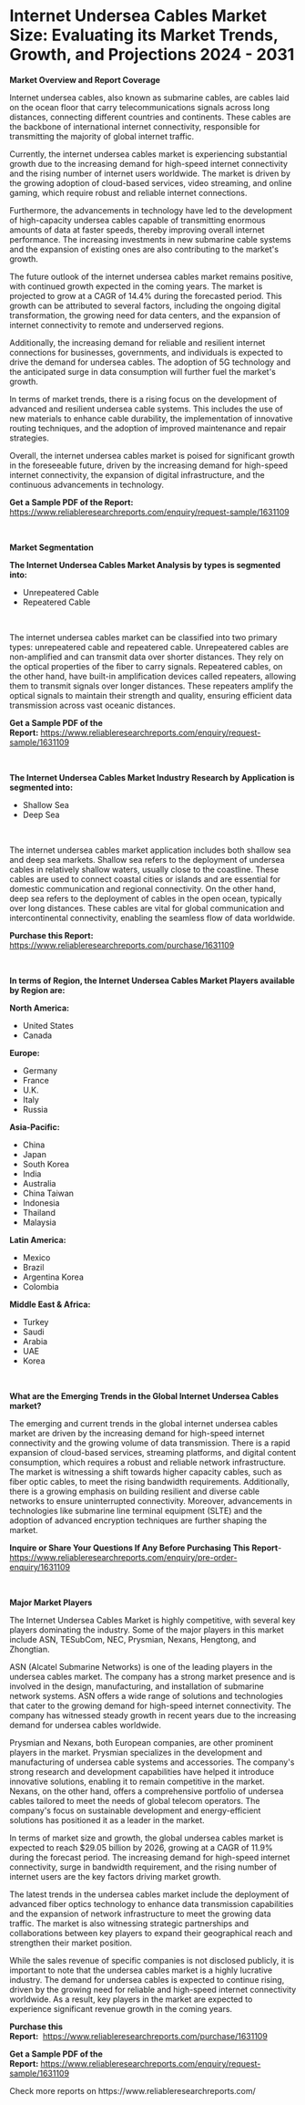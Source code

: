 <p><h1>Internet Undersea Cables Market Size: Evaluating its Market Trends, Growth, and Projections 2024 - 2031</h1></p><p><strong>Market Overview and Report Coverage</strong></p>
<p><p>Internet undersea cables, also known as submarine cables, are cables laid on the ocean floor that carry telecommunications signals across long distances, connecting different countries and continents. These cables are the backbone of international internet connectivity, responsible for transmitting the majority of global internet traffic.</p><p>Currently, the internet undersea cables market is experiencing substantial growth due to the increasing demand for high-speed internet connectivity and the rising number of internet users worldwide. The market is driven by the growing adoption of cloud-based services, video streaming, and online gaming, which require robust and reliable internet connections.</p><p>Furthermore, the advancements in technology have led to the development of high-capacity undersea cables capable of transmitting enormous amounts of data at faster speeds, thereby improving overall internet performance. The increasing investments in new submarine cable systems and the expansion of existing ones are also contributing to the market's growth.</p><p>The future outlook of the internet undersea cables market remains positive, with continued growth expected in the coming years. The market is projected to grow at a CAGR of 14.4% during the forecasted period. This growth can be attributed to several factors, including the ongoing digital transformation, the growing need for data centers, and the expansion of internet connectivity to remote and underserved regions.</p><p>Additionally, the increasing demand for reliable and resilient internet connections for businesses, governments, and individuals is expected to drive the demand for undersea cables. The adoption of 5G technology and the anticipated surge in data consumption will further fuel the market's growth.</p><p>In terms of market trends, there is a rising focus on the development of advanced and resilient undersea cable systems. This includes the use of new materials to enhance cable durability, the implementation of innovative routing techniques, and the adoption of improved maintenance and repair strategies.</p><p>Overall, the internet undersea cables market is poised for significant growth in the foreseeable future, driven by the increasing demand for high-speed internet connectivity, the expansion of digital infrastructure, and the continuous advancements in technology.</p></p>
<p><strong>Get a Sample PDF of the Report:</strong> <a href="https://www.reliableresearchreports.com/enquiry/request-sample/1631109">https://www.reliableresearchreports.com/enquiry/request-sample/1631109</a></p>
<p>&nbsp;</p>
<p><strong>Market Segmentation</strong></p>
<p><strong>The Internet Undersea Cables Market Analysis by types is segmented into:</strong></p>
<p><ul><li>Unrepeatered Cable</li><li>Repeatered Cable</li></ul></p>
<p>&nbsp;</p>
<p><p>The internet undersea cables market can be classified into two primary types: unrepeatered cable and repeatered cable. Unrepeatered cables are non-amplified and can transmit data over shorter distances. They rely on the optical properties of the fiber to carry signals. Repeatered cables, on the other hand, have built-in amplification devices called repeaters, allowing them to transmit signals over longer distances. These repeaters amplify the optical signals to maintain their strength and quality, ensuring efficient data transmission across vast oceanic distances.</p></p>
<p><strong>Get a Sample PDF of the Report:</strong>&nbsp;<a href="https://www.reliableresearchreports.com/enquiry/request-sample/1631109">https://www.reliableresearchreports.com/enquiry/request-sample/1631109</a></p>
<p>&nbsp;</p>
<p><strong>The Internet Undersea Cables Market Industry Research by Application is segmented into:</strong></p>
<p><ul><li>Shallow Sea</li><li>Deep Sea</li></ul></p>
<p>&nbsp;</p>
<p><p>The internet undersea cables market application includes both shallow sea and deep sea markets. Shallow sea refers to the deployment of undersea cables in relatively shallow waters, usually close to the coastline. These cables are used to connect coastal cities or islands and are essential for domestic communication and regional connectivity. On the other hand, deep sea refers to the deployment of cables in the open ocean, typically over long distances. These cables are vital for global communication and intercontinental connectivity, enabling the seamless flow of data worldwide.</p></p>
<p><strong>Purchase this Report:</strong>&nbsp; <a href="https://www.reliableresearchreports.com/purchase/1631109">https://www.reliableresearchreports.com/purchase/1631109</a></p>
<p>&nbsp;</p>
<p><strong>In terms of Region, the Internet Undersea Cables Market Players available by Region are:</strong></p>
<p>
    <p> <strong> North America: </strong>
        <ul>
            <li>United States</li>
            <li>Canada</li>
        </ul>
        </p> 
    <p> <strong> Europe: </strong>
        <ul>
            <li>Germany</li>
            <li>France</li>
            <li>U.K.</li>
            <li>Italy</li>
            <li>Russia</li>
        </ul>
        </p> 
    <p> <strong> Asia-Pacific: </strong>
        <ul>
            <li>China</li>
            <li>Japan</li>
            <li>South Korea</li>
            <li>India</li>
            <li>Australia</li>
            <li>China Taiwan</li>
            <li>Indonesia</li>
            <li>Thailand</li>
            <li>Malaysia</li>
        </ul>
        </p> 
    <p> <strong> Latin America: </strong>
        <ul>
            <li>Mexico</li>
            <li>Brazil</li>
            <li>Argentina Korea</li>
            <li>Colombia</li>
        </ul>
        </p> 
    <p> <strong> Middle East & Africa: </strong>
        <ul>
            <li>Turkey</li>
            <li>Saudi</li>
            <li>Arabia</li>
            <li>UAE</li>
            <li>Korea</li>
        </ul>
    </p>
    </p>
<p>&nbsp;</p>
<p><strong>What are the Emerging Trends in the Global Internet Undersea Cables market?</strong></p>
<p><p>The emerging and current trends in the global internet undersea cables market are driven by the increasing demand for high-speed internet connectivity and the growing volume of data transmission. There is a rapid expansion of cloud-based services, streaming platforms, and digital content consumption, which requires a robust and reliable network infrastructure. The market is witnessing a shift towards higher capacity cables, such as fiber optic cables, to meet the rising bandwidth requirements. Additionally, there is a growing emphasis on building resilient and diverse cable networks to ensure uninterrupted connectivity. Moreover, advancements in technologies like submarine line terminal equipment (SLTE) and the adoption of advanced encryption techniques are further shaping the market.</p></p>
<p><strong>Inquire or Share Your Questions If Any Before Purchasing This Report</strong>- <a href="https://www.reliableresearchreports.com/enquiry/pre-order-enquiry/1631109">https://www.reliableresearchreports.com/enquiry/pre-order-enquiry/1631109</a></p>
<p>&nbsp;</p>
<p><strong>Major Market Players</strong></p>
<p><p>The Internet Undersea Cables Market is highly competitive, with several key players dominating the industry. Some of the major players in this market include ASN, TESubCom, NEC, Prysmian, Nexans, Hengtong, and Zhongtian.</p><p>ASN (Alcatel Submarine Networks) is one of the leading players in the undersea cables market. The company has a strong market presence and is involved in the design, manufacturing, and installation of submarine network systems. ASN offers a wide range of solutions and technologies that cater to the growing demand for high-speed internet connectivity. The company has witnessed steady growth in recent years due to the increasing demand for undersea cables worldwide.</p><p>Prysmian and Nexans, both European companies, are other prominent players in the market. Prysmian specializes in the development and manufacturing of undersea cable systems and accessories. The company's strong research and development capabilities have helped it introduce innovative solutions, enabling it to remain competitive in the market. Nexans, on the other hand, offers a comprehensive portfolio of undersea cables tailored to meet the needs of global telecom operators. The company's focus on sustainable development and energy-efficient solutions has positioned it as a leader in the market.</p><p>In terms of market size and growth, the global undersea cables market is expected to reach $29.05 billion by 2026, growing at a CAGR of 11.9% during the forecast period. The increasing demand for high-speed internet connectivity, surge in bandwidth requirement, and the rising number of internet users are the key factors driving market growth.</p><p>The latest trends in the undersea cables market include the deployment of advanced fiber optics technology to enhance data transmission capabilities and the expansion of network infrastructure to meet the growing data traffic. The market is also witnessing strategic partnerships and collaborations between key players to expand their geographical reach and strengthen their market position.</p><p>While the sales revenue of specific companies is not disclosed publicly, it is important to note that the undersea cables market is a highly lucrative industry. The demand for undersea cables is expected to continue rising, driven by the growing need for reliable and high-speed internet connectivity worldwide. As a result, key players in the market are expected to experience significant revenue growth in the coming years.</p></p>
<p><strong>Purchase this Report:</strong>&nbsp;&nbsp;<a href="https://www.reliableresearchreports.com/purchase/1631109">https://www.reliableresearchreports.com/purchase/1631109</a></p>
<p></p>
<p><strong>Get a Sample PDF of the Report:</strong>&nbsp;<a href="https://www.reliableresearchreports.com/enquiry/request-sample/1631109">https://www.reliableresearchreports.com/enquiry/request-sample/1631109</a></p>
<p>Check more reports on https://www.reliableresearchreports.com/</p>